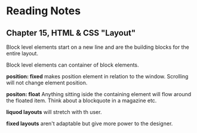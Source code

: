 # Reading Notes
## Chapter 15, HTML & CSS "Layout"

Block level elements start on a new line and are the building blocks for the entire layout.

Block level elements can container of block elements.

**position: fixed** makes position element in relation to the window. Scrolling will not change element position.

**positon: float** Anything sitting iside the containing element will flow around the floated item. Think about a blockquote in a magazine etc.

**liquod layouts** will stretch with th user.

**fixed layouts** aren't adaptable but give more power to the designer.